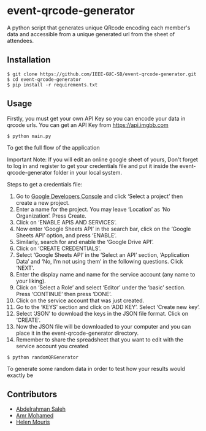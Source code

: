 # event-qrcode-generator
A python script that generates unique QRcode encoding each member's data and accessible from a unique generated url from the sheet of attendees.

## Installation
```
$ git clone https://github.com/IEEE-GUC-SB/event-qrcode-generator.git
$ cd event-qrcode-generator
$ pip install -r requirements.txt
```
## Usage

Firstly, you must get your own API Key so you can encode your data in qrcode urls.
You can get an API Key from 
https://api.imgbb.com

```
$ python main.py
```
To get the full flow of the application
    
Important Note: If you will edit an online google sheet of yours, Don't forget to log in and register to get your credentials file
and put it inside the event-qrcode-generator folder in your local system.

Steps to get a credentials file:

1. Go to [Google Developers Console](https://console.cloud.google.com) and click ‘Select a project’ then create a new project. 
2. Enter a name for the project. You may leave ‘Location’ as ‘No Organization’. Press Create.
3. Click on ‘ENABLE APIS AND SERVICES’. 
4. Now enter ‘Google Sheets API’ in the search bar, click on the ‘Google Sheets API’ option, and press ‘ENABLE’.
5. Similarly, search for and enable the ‘Google Drive API’.
6. Click on ‘CREATE CREDENTIALS’.
7. Select ‘Google Sheets API’ in the ‘Select an API’ section, ‘Application Data’ and ‘No, I’m not using them’ in the following questions. Click ‘NEXT’.
8. Enter the display name and name for the service account (any name to your liking).
9. Click on ‘Select a Role’ and select ‘Editor’ under the ‘basic’ section. Press ‘CONTINUE’ then press ‘DONE’.
10. Click on the service account that was just created.
11. Go to the ‘KEYS’ section and click on ‘ADD KEY’. Select ‘Create new key’.
12. Select ‘JSON’ to download the keys in the JSON file format. Click on ‘CREATE’.
13. Now the JSON file will be downloaded to your computer and you can place it in the event-qrcode-generator directory.
14. Remember to share the spreadsheet that you want to edit with the service account you created

```
$ python randomQRGenerator
```
To generate some random data in order to test how your results would exactly be





## Contributors
- [Abdelrahman Saleh](https://github.com/AbdoRewaished)
- [Amr Mohamed](https://github.com/IrrationalInteger)
- [Helen Mouris](https://github.com/HelenMouris)
